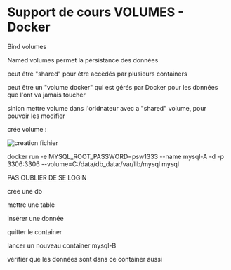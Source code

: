 # Support de cours VOLUMES - Docker


Bind volumes


Named volumes
permet la pérsistance des données

peut être "shared" pour être accèdés par plusieurs containers

peut être un "volume docker" qui est gérés par Docker
pour les données que l'ont va jamais toucher


sinion mettre volume dans l'oridnateur avec a "shared" volume, pour pouvoir les modifier


crée volume :

![creation fichier](/creation_volume_pour_db_mysql.png "creation ficher")

docker run -e MYSQL_ROOT_PASSWORD=psw1333 --name mysql-A -d -p 3306:3306 --volume=C:/data/db_data:/var/lib/mysql mysql

PAS OUBLIER DE SE LOGIN

crée une db

mettre une table

insérer une donnée

quitter le container

lancer un nouveau container mysql-B

vérifier que les données sont dans ce container aussi